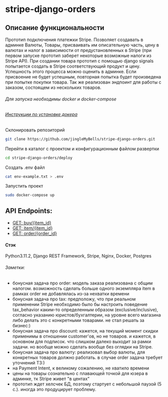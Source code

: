 # stripe-django-orders

## Описание функциональности
Прототип подключения платежки Stripe.
Позволяет создавать в админке Валюты, Товары, присваивать им описательную часть,
цену в валютах и налог в зависимости от предустановленных в Stripe (при первом запуске
прототип заберет некоторые возможные налоги из Stripe API).
При создании товара прототип с помощью django signals попытается создать в Stripe
соответствующий продукт и цену. Успешность этого процесса можно оценить в админке.
Если присвоение не будет успешным, повторная попытка будет произведена при попытке
покупки товара.
Так же реализован эндпоинт для работы с заказом, состоящем из нескольких товаров.

###### Для запуска необходимы docker и docker-compose
###### [Инструкции по установке докера](https://docs.docker.com/engine/install/)

Склонировать репозиторий
```bash
git clone https://github.com/jingleMyBells/stripe-django-orders.git
```

Перейти в каталог с проектом и конфигурационным файлом развертки
```bash
cd stripe-django-orders/deploy
```

Создать .env файл
```bash
cat env-example.txt > .env
```

Запустить проект
```bash
sudo docker-compose up
```

## API Endpoints:
- [GET: buy/{item_id}](http://localhost/buy/1/)
- [GET: item/{item_id}](http://localhost/item/1/)
- [GET: order/{order_id}](http://localhost/order/1/)



#### Стэк
Python3.11.2, Django REST Framework, Stripe, Nginx, Docker, Postgres

###### Заметки:
- бонусная задача про order: модель заказа реализована с общим налогом. возможность сделать больше одного экземпляра item в рамках order не добавлялась
из-за нехватки времени
- бонусная задача про tax: предположу, что при реальном применении Stripe необходимо было бы настроить 
поведение tax_behavior каким-то определенным образом (exclusive/inclusive), согласно указанию юристов/бухгалтерии, на уровне всего магазина
либо делать это с конкретными товарами. не стал решать за бизнес:)
- бонусная задача про discount: кажется, на текущий момент скидки применимы в отношении customer'ов, но не товаров. 
и кажется, в основном для подписок. что слишком далеко выходит за рамки задачи. но вообще можно сделать вообще без оглядки на Stripe.
- бонусная задача про валюту: реализовал выбор валюты, для конкретных товаров должно работать. в случае order задача требует уточнений ТЗ:)
- на Payment Intent, к великому сожалению, не хватило времени
- цены на товары сознательно с плавающей точкой для юзера в админке, тк Stripe живет "в центах"
- прототип ждет хелсчек БД, поэтому стартует с небольшой паузой (5 с.). иногда это продуцирует проблему.
